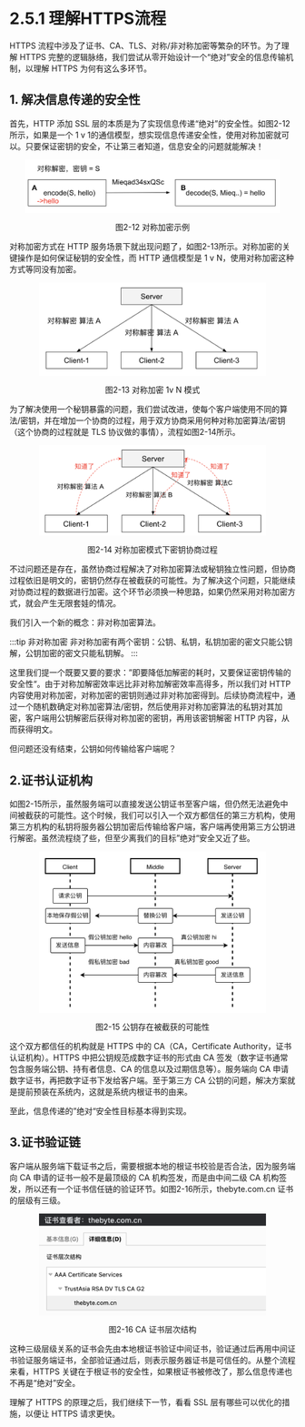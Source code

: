 # 2.5.1  理解HTTPS流程

HTTPS 流程中涉及了证书、CA、TLS、对称/非对称加密等繁杂的环节。为了理解 HTTPS 完整的逻辑脉络，我们尝试从零开始设计一个“绝对”安全的信息传输机制，以理解 HTTPS 为何有这么多环节。

## 1. 解决信息传递的安全性

首先，HTTP 添加 SSL 层的本质是为了实现信息传递“绝对”的安全性。如图2-12所示，如果是一个 1 v 1的通信模型，想实现信息传递安全性，使用对称加密就可以。只要保证密钥的安全，不让第三者知道，信息安全的问题就能解决！

<div  align="center">
	<img src="../assets/https-1.png" width = "450"  align=center />
	<p>图2-12 对称加密示例</p>
</div>

对称加密方式在 HTTP 服务场景下就出现问题了，如图2-13所示。对称加密的关键操作是如何保证秘钥的安全性，而 HTTP 通信模型是 1 v N，使用对称加密这种方式等同没有加密。 

<div  align="center">
	<img src="../assets/https-2.png" width = "400"  align=center />
	<p>图2-13 对称加密 1v N 模式</p>
</div>

为了解决使用一个秘钥暴露的问题，我们尝试改进，使每个客户端使用不同的算法/密钥，并在增加一个协商的过程，用于双方协商采用何种对称加密算法/密钥（这个协商的过程就是 TLS 协议做的事情），流程如图2-14所示。

<div  align="center">
	<img src="../assets/https-3.png" width = "400"  align=center />
	<p>图2-14 对称加密模式下密钥协商过程</p>
</div>

不过问题还是存在，虽然协商过程解决了对称加密算法或秘钥独立性问题，但协商过程依旧是明文的，密钥仍然存在被截获的可能性。为了解决这个问题，只能继续对协商过程的数据进行加密。这个环节必须换一种思路，如果仍然采用对称加密方式，就会产生无限套娃的情况。

我们引入一个新的概念：非对称加密算法。

:::tip 非对称加密
非对称加密有两个密钥：公钥、私钥，私钥加密的密文只能公钥解，公钥加密的密文只能私钥解。
:::

这里我们提一个既要又要的要求：”即要降低加解密的耗时，又要保证密钥传输的安全性“。由于对称加解密效率远比非对称加解密效率高得多，所以我们对 HTTP 内容使用对称加密，对称加密的密钥则通过非对称加密得到。后续协商流程中，通过一个随机数确定对称加密算法/密钥，然后使用非对称加密算法的私钥对其加密，客户端用公钥解密后获得对称加密的密钥，再用该密钥解密 HTTP 内容，从而获得明文。

但问题还没有结束，公钥如何传输给客户端呢？

## 2.证书认证机构

如图2-15所示，虽然服务端可以直接发送公钥证书至客户端，但仍然无法避免中间被截获的可能性。这个时候，我们可以引入一个双方都信任的第三方机构，使用第三方机构的私钥将服务器公钥加密后传输给客户端，客户端再使用第三方公钥进行解密。虽然流程绕了些，但至少离我们的目标”绝对“安全又近了些。

<div  align="center">
	<img src="../assets/https-4.png" width = "400"  align=center />
	<p>图2-15 公钥存在被截获的可能性</p>
</div>

这个双方都信任的机构就是 HTTPS 中的 CA（CA，Certificate Authority，证书认证机构）。HTTPS 中把公钥规范成数字证书的形式由 CA 签发（数字证书通常包含服务端公钥、持有者信息、CA 的信息以及过期信息等）。服务端向 CA 申请数字证书，再把数字证书下发给客户端。至于第三方 CA 公钥的问题，解决方案就是提前预装在系统内，这就是系统内根证书的由来。

至此，信息传递的”绝对“安全性目标基本得到实现。

## 3.证书验证链

客户端从服务端下载证书之后，需要根据本地的根证书校验是否合法，因为服务端向 CA 申请的证书一般不是最顶级的 CA 机构签发，而是由中间二级 CA 机构签发，所以还有一个证书信任链的验证环节。如图2-16所示，thebyte.com.cn 证书的层级有三级。

<div  align="center">
	<img src="../assets/https-5.png" width = "400"  align=center />
	<p>图2-16 CA 证书层次结构</p>
</div>

这种三级层级关系的证书会先由本地根证书验证中间证书，验证通过后再用中间证书验证服务端证书，全部验证通过后，则表示服务器证书是可信任的。从整个流程来看，HTTPS 关键在于根证书的安全性，如果根证书被修改了，那么信息传递也不再是“绝对”安全。

理解了 HTTPS 的原理之后，我们继续下一节，看看 SSL 层有哪些可以优化的措施，以便让 HTTPS 请求更快。
